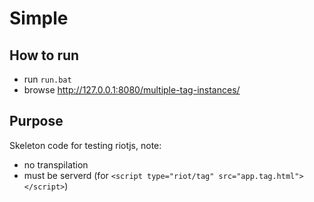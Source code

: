 # Simple

## How to run
* run `run.bat`
* browse http://127.0.0.1:8080/multiple-tag-instances/

## Purpose
Skeleton code for testing riotjs, note:
* no transpilation
* must be serverd (for `<script type="riot/tag" src="app.tag.html"></script>`)
